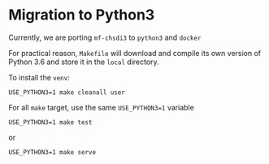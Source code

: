 Migration to Python3
====================


Currently, we are porting `mf-chsdi3` to `python3` and `docker`

For practical reason, `Makefile` will download and compile its
own version of Python 3.6 and store it in the `local` directory.


To install the `venv`:

    USE_PYTHON3=1 make cleanall user

For all `make` target, use the same `USE_PYTHON3=1` variable

    USE_PYTHON3=1 make test

or

    USE_PYTHON3=1 make serve


